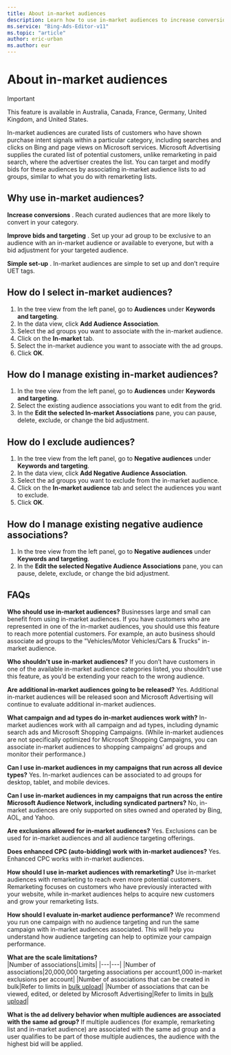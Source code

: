 ```yaml
---
title: About in-market audiences
description: Learn how to use in-market audiences to increase conversions and improve bids and targeting.
ms.service: "Bing-Ads-Editor-v11"
ms.topic: "article"
author: eric-urban
ms.author: eur
---
```


# About in-market audiences

> [!IMPORTANT]
> This feature is available in Australia, Canada, France, Germany, United Kingdom, and United States.

In-market audiences are curated lists of customers who have shown purchase intent signals within a particular category, including searches and clicks on Bing and page views on Microsoft services. Microsoft Advertising supplies the curated list of potential customers, unlike remarketing in paid search, where the advertiser creates the list. You can target and modify bids for these audiences by associating in-market audience lists to ad groups, similar to what you do with remarketing lists.

## Why use in-market audiences?

**Increase conversions** . Reach curated audiences that are more likely to convert in your category.

**Improve bids and targeting** . Set up your ad group to be exclusive to an audience with an in-market audience or available to everyone, but with a bid adjustment for your targeted audience.

**Simple set-up** . In-market audiences are simple to set up and don’t require UET tags.

## How do I select in-market audiences?
1. In the tree view from the left panel, go to **Audiences** under **Keywords and targeting**.
1. In the data view, click **Add Audience Association**.
1. Select the ad groups you want to associate with the in-market audience.
1. Click on the **In-market** tab.
1. Select the in-market audience you want to associate with the ad groups.
1. Click **OK**.

## How do I manage existing in-market audiences?
1. In the tree view from the left panel, go to **Audiences** under **Keywords and targeting**.
1. Select the existing audience associations you want to edit from the grid.
1. In the **Edit the selected In-market Associations** pane, you can pause, delete, exclude, or change the bid adjustment.

## How do I exclude audiences?
1. In the tree view from the left panel, go to **Negative audiences** under **Keywords and targeting**.
1. In the data view, click **Add Negative Audience Association**.
1. Select the ad groups you want to exclude from the in-market audience.
1. Click on the **In-market audience** tab and select the audiences you want to exclude.
1. Click **OK**.

## How do I manage existing negative audience associations?
1. In the tree view from the left panel, go to **Negative audiences** under **Keywords and targeting**.
1. In the **Edit the selected Negative Audience Associations** pane, you can pause, delete, exclude, or change the bid adjustment.

## FAQs
**Who should use in-market audiences?**            Businesses large and small can benefit from using in-market audiences. If you have customers who are represented in one of the in-market audiences, you should use this feature to reach more potential customers. For example, an auto business should associate ad groups to the "Vehicles/Motor Vehicles/Cars &amp; Trucks" in-market audience.

**Who shouldn't use in-market audiences?**            If you don’t have customers in one of the available in-market audience categories listed, you shouldn’t use this feature, as you’d be extending your reach to the wrong audience.

**Are additional in-market audiences going to be released?**            Yes. Additional in-market audiences will be released soon and Microsoft Advertising will continue to evaluate additional in-market audiences.

**What campaign and ad types do in-market audiences work with?**            In-market audiences work with all campaign and ad types, including dynamic search ads and Microsoft Shopping Campaigns. (While in-market audiences are not specifically optimized for Microsoft Shopping Campaigns, you can associate in-market audiences to shopping campaigns’ ad groups and monitor their performance.)

**Can I use in-market audiences in my campaigns that run across all device types?**            Yes. In-market audiences can be associated to ad groups for desktop, tablet, and mobile devices.

**Can I use in-market audiences in my campaigns that run across the entire Microsoft Audience Network, including syndicated partners?**            No, in-market audiences are only supported on sites owned and operated by Bing, AOL, and Yahoo.

**Are exclusions allowed for in-market audiences?**            Yes. Exclusions can be used for in-market audiences and all audience targeting offerings.

**Does enhanced CPC (auto-bidding) work with in-market audiences?**            Yes. Enhanced CPC works with in-market audiences.

**How should I use in-market audiences with remarketing?**            Use in-market audiences with remarketing to reach even more potential customers. Remarketing focuses on customers who have previously interacted with your website, while in-market audiences helps to acquire new customers and grow your remarketing lists.

**How should I evaluate in-market audience performance?**            We recommend you run one campaign with no audience targeting and run the same campaign with in-market audiences associated. This will help you understand how audience targeting can help to optimize your campaign performance.

**What are the scale limitations?**       
|Number of associations|Limits|
|---|---|
|Number of associations|20,000,000 targeting associations per account1,000 in-market exclusions per account|
|Number of associations that can be created in bulk|Refer to limits in [bulk upload](https://go.microsoft.com/fwlink?LinkId=2018436)|
|Number of associations that can be viewed, edited, or deleted by Microsoft Advertising|Refer to limits in [bulk upload](https://go.microsoft.com/fwlink?LinkId=2018436)|

**What is the ad delivery behavior when multiple audiences are associated with the same ad group?**            If multiple audiences (for example, remarketing list and in-market audience) are associated with the same ad group and a user qualifies to be part of those multiple audiences, the audience with the highest bid will be applied.


